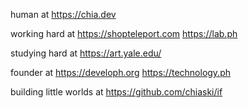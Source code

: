 human at https://chia.dev

working hard at 
https://shopteleport.com
https://lab.ph

studying hard at 
https://art.yale.edu/

founder at
https://developh.org
https://technology.ph

building little worlds at
https://github.com/chiaski/if
